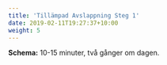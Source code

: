 ```yaml
---
title: 'Tillämpad Avslappning Steg 1'
date: 2019-02-11T19:27:37+10:00
weight: 5
---
```


**Schema:** 10-15 minuter, två gånger om dagen.